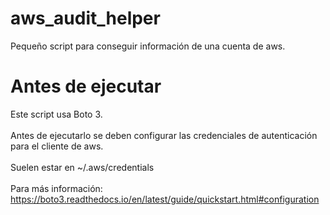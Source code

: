 # aws_audit_helper
Pequeño script para conseguir información de una cuenta de aws.

# Antes de ejecutar

Este script usa Boto 3. <br />
<br />
Antes de ejecutarlo se deben configurar las credenciales de autenticación para el cliente de aws. <br />
<br />
Suelen estar en ~/.aws/credentials <br /> 
<br />
Para más información: https://boto3.readthedocs.io/en/latest/guide/quickstart.html#configuration <br />
